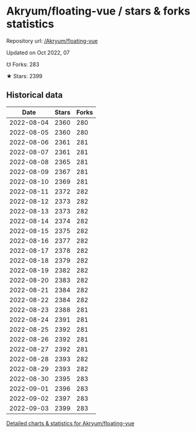 # Akryum/floating-vue / stars & forks statistics

Repository url: [/Akryum/floating-vue](https://github.com/Akryum/floating-vue)

Updated on Oct 2022, 07

☋ Forks: 283

★ Stars: 2399

## Historical data
| Date | Stars | Forks |
|------|-------|-------|
| 2022-08-04 | 2360 | 280 | 
| 2022-08-05 | 2360 | 280 | 
| 2022-08-06 | 2361 | 281 | 
| 2022-08-07 | 2361 | 281 | 
| 2022-08-08 | 2365 | 281 | 
| 2022-08-09 | 2367 | 281 | 
| 2022-08-10 | 2369 | 281 | 
| 2022-08-11 | 2372 | 282 | 
| 2022-08-12 | 2373 | 282 | 
| 2022-08-13 | 2373 | 282 | 
| 2022-08-14 | 2374 | 282 | 
| 2022-08-15 | 2375 | 282 | 
| 2022-08-16 | 2377 | 282 | 
| 2022-08-17 | 2378 | 282 | 
| 2022-08-18 | 2379 | 282 | 
| 2022-08-19 | 2382 | 282 | 
| 2022-08-20 | 2383 | 282 | 
| 2022-08-21 | 2384 | 282 | 
| 2022-08-22 | 2384 | 282 | 
| 2022-08-23 | 2388 | 281 | 
| 2022-08-24 | 2391 | 281 | 
| 2022-08-25 | 2392 | 281 | 
| 2022-08-26 | 2392 | 281 | 
| 2022-08-27 | 2392 | 281 | 
| 2022-08-28 | 2393 | 282 | 
| 2022-08-29 | 2393 | 282 | 
| 2022-08-30 | 2395 | 283 | 
| 2022-09-01 | 2396 | 283 | 
| 2022-09-02 | 2397 | 283 | 
| 2022-09-03 | 2399 | 283 | 


[Detailed charts & statistics for Akryum/floating-vue](https://reviewgithub.com/rep/Akryum/floating-vue)
